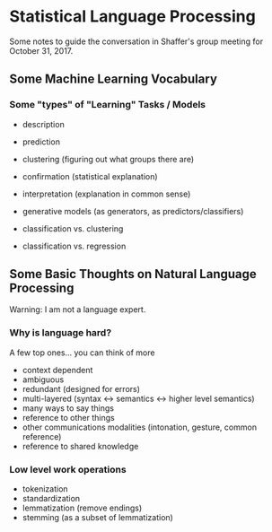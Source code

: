 # Statistical Language Processing
Some notes to guide the conversation in Shaffer's group meeting for October 31, 2017.

## Some Machine Learning Vocabulary

### Some "types" of "Learning" Tasks / Models
+ description
+ prediction 
+ clustering (figuring out what groups there are)
+ confirmation (statistical explanation)
+ interpretation (explanation in common sense)
+ generative models (as generators, as predictors/classifiers)

+ classification vs. clustering
+ classification vs. regression


## Some Basic Thoughts on Natural Language Processing
Warning: I am not a language expert.

### Why is language hard? 
A few top ones... you can think of more
+ context dependent
+ ambiguous
+ redundant (designed for errors)
+ multi-layered (syntax <-> semantics <-> higher level semantics)
+ many ways to say things
+ reference to other things
+ other communications modalities (intonation, gesture, common reference)
+ reference to shared knowledge 

### Low level work operations
+ tokenization
+ standardization
+ lemmatization (remove endings)
+ stemming (as a subset of lemmatization)



<!--stackedit_data:
eyJoaXN0b3J5IjpbMTEwMDg1NjNdfQ==
-->